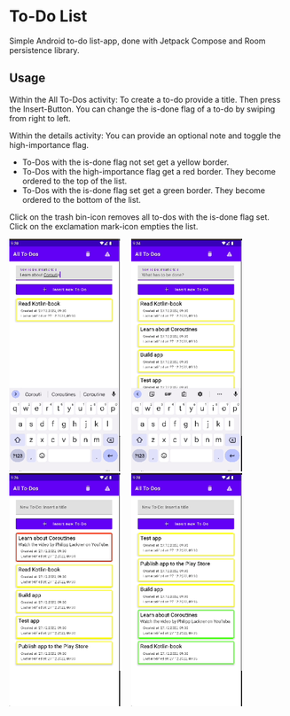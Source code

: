 # To-Do List

Simple Android to-do list-app, done with Jetpack Compose and Room persistence library.

## Usage

Within the All To-Dos activity: To create a to-do provide a title. Then press the Insert-Button. You can change the is-done flag of a to-do by swiping from right to left.

Within the details activity: You can provide an optional note and toggle the high-importance flag.

- To-Dos with the is-done flag not set get a yellow border.
- To-Dos with the high-importance flag get a red border. They become ordered to the top of the list.
- To-Dos with the is-done flag set get a green border. They become ordered to the bottom of the list.

Click on the trash bin-icon removes all to-dos with the is-done flag set. Click on the exclamation mark-icon empties the list.

<div>
  <img src="./images/image_1.gif" alt="screenshot 1" width="200" />&nbsp;&nbsp;&nbsp;&nbsp; 
  <img src="./images/image_2.gif" alt="screenshot 2" width="200" />&nbsp;&nbsp;&nbsp;&nbsp;
  <img src="./images/image_3.gif" alt="screenshot 3" width="200" />&nbsp;&nbsp;&nbsp;&nbsp;
  <img src="./images/image_4.gif" alt="screenshot 4" width="200" />
</div>



